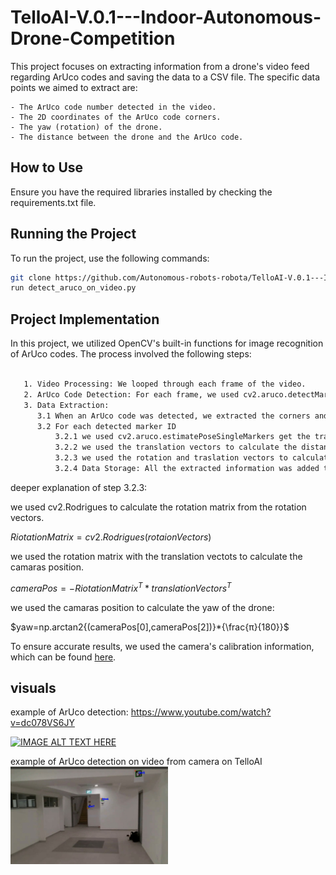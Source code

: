 # TelloAI-V.0.1---Indoor-Autonomous-Drone-Competition

This project focuses on extracting information from a drone's video feed regarding ArUco codes and saving the data to a CSV file. The specific data points we aimed to extract are:

    - The ArUco code number detected in the video.
    - The 2D coordinates of the ArUco code corners.
    - The yaw (rotation) of the drone.
    - The distance between the drone and the ArUco code.

## How to Use


Ensure you have the required libraries installed by checking the requirements.txt file.


## Running the Project

To run the project, use the following commands:

```sh
git clone https://github.com/Autonomous-robots-robota/TelloAI-V.0.1---Indoor-Autonomous-Drone-Competition.git
run detect_aruco_on_video.py
```


## Project Implementation

In this project, we utilized OpenCV's built-in functions for image recognition of ArUco codes. The process involved the following steps:

```sh

   1. Video Processing: We looped through each frame of the video.
   2. ArUco Code Detection: For each frame, we used cv2.aruco.detectMarkers to detect ArUco codes.
   3. Data Extraction:
      3.1 When an ArUco code was detected, we extracted the corners and the marker ID (ArUco name).
      3.2 For each detected marker ID
          3.2.1 we used cv2.aruco.estimatePoseSingleMarkers get the translation and rotation vectors of the markers.
          3.2.2 we used the translation vectors to calculate the distance from the drone to the ArUco code.
          3.2.3 we used the rotation and traslation vectors to calculate the yaw of the drone.
          3.2.4 Data Storage: All the extracted information was added to the CSV file (row by row).

```

deeper explanation of step 3.2.3:

we used cv2.Rodrigues to calculate the rotation matrix from the rotation vectors.

$RiotationMatrix=cv2.Rodrigues(rotaionVectors​)$

we used the rotation matrix with the translation vectots to calculate the camaras position.

$cameraPos=−RiotationMatrix^T*​translationVectors^T$

we used the camaras position to calculate the yaw of the drone:

$yaw=np.arctan2{(cameraPos[0],cameraPos[2])}*{\frac{π}{180}}$ 



To ensure accurate results, we used the camera's calibration information, which can be found [here](https://tellopilots.com/threads/camera-intrinsic-parameter.2620/). 


## visuals
example of ArUco detection: 
https://www.youtube.com/watch?v=dc078VS6JY

[![IMAGE ALT TEXT HERE](https://img.youtube.com/vi/Fdc078VS6JY/0.jpg)](https://www.youtube.com/watch?v=dc078VS6JY)

example of ArUco detection on video from camera on TelloAI
<img src="https://github.com/Autonomous-robots-robota/TelloAI-V.0.1---Indoor-Autonomous-Drone-Competition/blob/main/img2.jpeg" width=50% height=50%>
